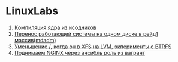 # LinuxLabs
1. [Компиляция ядра из исодников](./lab-1)
2. [Перенос работающей системы на одном диске в рейд1 массив(mdadm)](./lab-2)
3. [Уменьшение /,  когда он в XFS на LVM,  экперименты с BTRFS](./lab-3)
9. [Поднимаем NGINX через ансибль роль из вагрант](./lab-9)
